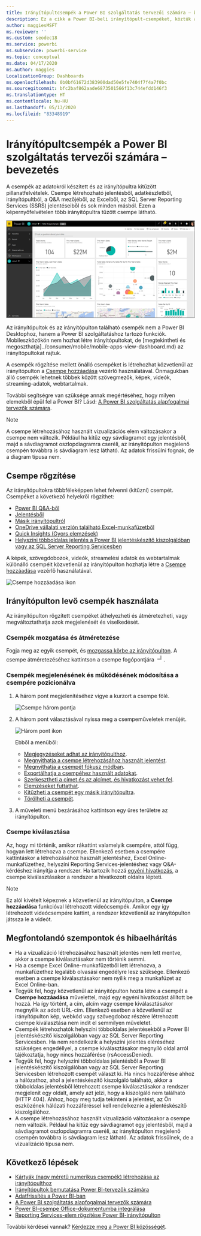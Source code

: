 ```yaml
---
title: Irányítópultcsempék a Power BI szolgáltatás tervezői számára – bevezetés
description: Ez a cikk a Power BI-beli irányítópult-csempéket, köztük az SQL Server Reporting Services- (SSRS-) jelentésekből létrehozott csempéket ismerteti.
author: maggiesMSFT
ms.reviewer: ''
ms.custom: seodec18
ms.service: powerbi
ms.subservice: powerbi-service
ms.topic: conceptual
ms.date: 04/17/2020
ms.author: maggies
LocalizationGroup: Dashboards
ms.openlocfilehash: 0b0bf61672d383900dad50e5fe7404f7f4a7f0bc
ms.sourcegitcommit: bfc2baf862aade6873501566f13c744efdd146f3
ms.translationtype: HT
ms.contentlocale: hu-HU
ms.lasthandoff: 05/13/2020
ms.locfileid: "83348919"
---
```

# <a name="intro-to-dashboard-tiles-for-power-bi-designers"></a>Irányítópultcsempék a Power BI szolgáltatás tervezői számára – bevezetés

A csempék az adatokról készített és az irányítópultra kitűzött pillanatfelvételek. Csempe létrehozható jelentésből, adatkészletből, irányítópultból, a Q&A mezőjéből, az Excelből, az SQL Server Reporting Services (SSRS) jelentéseiből és sok minden másból.  Ezen a képernyőfelvételen több irányítópultra tűzött csempe látható.

![Power BI-irányítópult](media/service-dashboard-tiles/power-bi-dashboard.png)

Az irányítópultok és az irányítópulton található csempék nem a Power BI Desktophoz, hanem a Power BI szolgáltatáshoz tartozó funkciók. Mobileszközökön nem hozhat létre irányítópultokat, de [megtekintheti és megoszthatja]../consumer/mobile/mobile-apps-view-dashboard.md) az irányítópultokat rajtuk.

A csempék rögzítése mellett önálló csempéket is létrehozhat közvetlenül az irányítópulton a [Csempe hozzáadása](service-dashboard-add-widget.md) vezérlő használatával. Önmagukban álló csempék lehetnek többek között szövegmezők, képek, videók, streaming-adatok, webtartalmak.

További segítségre van szüksége annak megértéséhez, hogy milyen elemekből épül fel a Power BI? Lásd: [A Power BI szolgáltatás alapfogalmai tervezők számára](../fundamentals/service-basic-concepts.md).

> [!NOTE]
> A csempe létrehozásához használt vizualizációs elem változásakor a csempe nem változik.  Például ha kitűz egy sávdiagramot egy jelentésből, majd a sávdiagramot oszlopdiagramra cseréli, az irányítópulton megjelenő csempén továbbra is sávdiagram lesz látható. Az adatok frissülni fognak, de a diagram típusa nem.
> 
> 

## <a name="pin-a-tile"></a>Csempe rögzítése
Az irányítópultokra többféleképpen lehet felvenni (kitűzni) csempét. Csempéket a következő helyekről rögzíthet:

* [Power BI Q&A-ből](service-dashboard-pin-tile-from-q-and-a.md)
* [Jelentésből](service-dashboard-pin-tile-from-report.md)
* [Másik irányítópultról](service-pin-tile-to-another-dashboard.md)
* [OneDrive vállalati verzión található Excel-munkafüzetből](service-dashboard-pin-tile-from-excel.md)
* [Quick Insights (Gyors elemzések)](service-insights.md)
* [Helyszíni többoldalas jelentés a Power BI jelentéskészítő kiszolgálóban vagy az SQL Server Reporting Servicesben](https://docs.microsoft.com/sql/reporting-services/pin-reporting-services-items-to-power-bi-dashboards)

A képek, szövegdobozok, videók, streamelési adatok és webtartalmak különálló csempéit közvetlenül az irányítópulton hozhatja létre a [Csempe hozzáadása](service-dashboard-add-widget.md) vezérlő használatával.

  ![Csempe hozzáadása ikon](media/service-dashboard-tiles/add_widgetnew.png)

## <a name="interact-with-tiles-on-a-dashboard"></a>Irányítópulton levő csempék használata
Az irányítópulton rögzített csempéket áthelyezheti és átméretezheti, vagy megváltoztathatja azok megjelenését és viselkedését.

### <a name="move-and-resize-a-tile"></a>Csempék mozgatása és átméretezése
Fogja meg az egyik csempét, és [mozgassa körbe az irányítópulton](service-dashboard-edit-tile.md). A csempe átméretezéséhez kattintson a csempe fogópontjára ![Csempe fogópontja](media/service-dashboard-tiles/resize-handle.jpg).

### <a name="hover-over-a-tile-to-change-the-appearance-and-behavior"></a>Csempék megjelenésének és működésének módosítása a csempére pozicionálva
1. A három pont megjelenítéséhez vigye a kurzort a csempe fölé.
   
    ![Csempe három pontja](media/service-dashboard-tiles/ellipses_new.png)
2. A három pont választásával nyissa meg a csempeműveletek menüjét.
   
    ![Három pont ikon](media/service-dashboard-tiles/power-bi-tile-menu.png)
   
    Ebből a menüből:
   
     * [Megjegyzéseket adhat az irányítópulthoz](../consumer/end-user-comment.md).
     * [Megnyithatja a csempe létrehozásához használt jelentést](../consumer/end-user-reports.md).  
     * [Megnyithatja a csempét fókusz módban](../consumer/end-user-focus.md).   
     * [Exportálhatja a csempéhez használt adatokat](../visuals/power-bi-visualization-export-data.md).
     * [Szerkesztheti a címet és az alcímet, és hivatkozást vehet fel](service-dashboard-edit-tile.md). 
     * [Elemzéseket futtathat](service-insights.md). 
     * [Kitűzheti a csempét egy másik irányítópultra](service-pin-tile-to-another-dashboard.md).
     * [Törölheti a csempét](service-dashboard-edit-tile.md).

3. A műveleti menü bezárásához kattintson egy üres területre az irányítópulton.

### <a name="select-a-tile"></a>Csempe kiválasztása
Az, hogy mi történik, amikor rákattint valamelyik csempére, attól függ, hogyan lett létrehozva a csempe. Ellenkező esetben a csempére kattintáskor a létrehozásához használt jelentéshez, Excel Online-munkafüzethez, helyszíni Reporting Services-jelentéshez vagy Q&A-kérdéshez irányítja a rendszer. Ha tartozik hozzá [egyéni hivatkozás](service-dashboard-edit-tile.md), a csempe kiválasztásakor a rendszer a hivatkozott oldalra lépteti.

> [!NOTE]
> Ez alól kivételt képeznek a közvetlenül az irányítópulton, a **Csempe hozzáadása** funkcióval létrehozott videócsempék. Amikor egy így létrehozott videócsempére kattint, a rendszer közvetlenül az irányítópulton játssza le a videót.   
> 
> 

## <a name="considerations-and-troubleshooting"></a>Megfontolandó szempontok és hibaelhárítás

* Ha a vizualizáció létrehozásához használt jelentés nem lett mentve, akkor a csempe kiválasztásakor nem történik semmi.
* Ha a csempe Excel Online-munkafüzetből lett létrehozva, a munkafüzethez legalább olvasási engedélyre lesz szüksége. Ellenkező esetben a csempe kiválasztásakor nem nyílik meg a munkafüzet az Excel Online-ban.
* Tegyük fel, hogy közvetlenül az irányítópulton hozta létre a csempét a **Csempe hozzáadása** művelettel, majd egy egyéni hivatkozást állított be hozzá. Ha így történt, a cím, alcím vagy csempe kiválasztásakor megnyílik az adott URL-cím. Ellenkező esetben a közvetlenül az irányítópulton kép, webkód vagy szövegdoboz részére létrehozott csempe kiválasztása nem indít el semmilyen műveletet.
* Csempék létrehozhatók helyszíni többoldalas jelentésekből a Power BI jelentéskészítő kiszolgálóban vagy az SQL Server Reporting Servicesben. Ha nem rendelkezik a helyszíni jelentés eléréséhez szükséges engedéllyel, a csempe kiválasztásakor megnyíló oldal arról tájékoztatja, hogy nincs hozzáférése (rsAccessDenied).
* Tegyük fel, hogy helyszíni többoldalas jelentésből a Power BI jelentéskészítő kiszolgálóban vagy az SQL Server Reporting Servicesben létrehozott csempét választ ki. Ha nincs hozzáférése ahhoz a hálózathoz, ahol a jelentéskészítő kiszolgáló található, akkor a többoldalas jelentésből létrehozott csempe kiválasztásakor a rendszer megjelenít egy oldalt, amely azt jelzi, hogy a kiszolgáló nem található (HTTP 404). Ahhoz, hogy meg tudja tekinteni a jelentést, az Ön eszközének hálózati hozzáféréssel kell rendelkeznie a jelentéskészítő kiszolgálóhoz.
* A csempe létrehozásához használt vizualizáció változásakor a csempe nem változik. Például ha kitűz egy sávdiagramot egy jelentésből, majd a sávdiagramot oszlopdiagramra cseréli, az irányítópulton megjelenő csempén továbbra is sávdiagram lesz látható. Az adatok frissülnek, de a vizualizáció típusa nem.

## <a name="next-steps"></a>Következő lépések
- [Kártyák (nagy méretű numerikus csempék) létrehozása az irányítópulthoz](../visuals/power-bi-visualization-card.md)
- [Irányítópultok bemutatása Power BI-tervezők számára](service-dashboards.md)  
- [Adatfrissítés a Power BI-ban](../connect-data/refresh-data.md)
- [A Power BI szolgáltatás alapfogalmai tervezők számára](../fundamentals/service-basic-concepts.md)
- [Power BI-csempe Office-dokumentumba integrálása](https://powerbi.microsoft.com/blog/integrating-power-bi-tiles-into-office-documents/)
- [Reporting Services-elem rögzítése Power BI-irányítópulton](https://msdn.microsoft.com/library/mt604784.aspx)

További kérdései vannak? [Kérdezze meg a Power BI közösségét](https://community.powerbi.com/).
